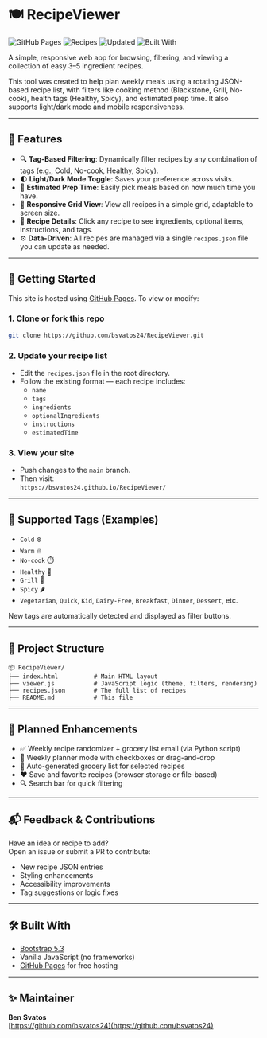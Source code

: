 # 🍽️ RecipeViewer

![GitHub Pages](https://img.shields.io/badge/site-live-green?style=flat-square)
![Recipes](https://img.shields.io/badge/recipes-26-blue?style=flat-square)
![Updated](https://img.shields.io/badge/updated-July_2025-brightgreen?style=flat-square)
![Built With](https://img.shields.io/badge/built_with-Bootstrap%205.3-blue?style=flat-square)

A simple, responsive web app for browsing, filtering, and viewing a collection of easy 3–5 ingredient recipes.

This tool was created to help plan weekly meals using a rotating JSON-based recipe list, with filters like cooking method (Blackstone, Grill, No-cook), health tags (Healthy, Spicy), and estimated prep time. It also supports light/dark mode and mobile responsiveness.

---

## 🌟 Features

- 🔍 **Tag-Based Filtering**: Dynamically filter recipes by any combination of tags (e.g., Cold, No-cook, Healthy, Spicy).
- 🌓 **Light/Dark Mode Toggle**: Saves your preference across visits.
- 🧭 **Estimated Prep Time**: Easily pick meals based on how much time you have.
- 🍴 **Responsive Grid View**: View all recipes in a simple grid, adaptable to screen size.
- 📄 **Recipe Details**: Click any recipe to see ingredients, optional items, instructions, and tags.
- ⚙️ **Data-Driven**: All recipes are managed via a single `recipes.json` file you can update as needed.

---

## 🚀 Getting Started

This site is hosted using [GitHub Pages](https://pages.github.com/). To view or modify:

### 1. Clone or fork this repo

```bash
git clone https://github.com/bsvatos24/RecipeViewer.git
```

### 2. Update your recipe list

- Edit the `recipes.json` file in the root directory.
- Follow the existing format — each recipe includes:
  - `name`
  - `tags`
  - `ingredients`
  - `optionalIngredients`
  - `instructions`
  - `estimatedTime`

### 3. View your site

- Push changes to the `main` branch.
- Then visit:  
  `https://bsvatos24.github.io/RecipeViewer/`

---

## 🧪 Supported Tags (Examples)

- `Cold` ❄️
- `Warm` 🔥
- `No-cook` ⏱️
- `Healthy` 🥗
- `Grill` 🍖
- `Spicy` 🌶️
- `Vegetarian`, `Quick`, `Kid`, `Dairy-Free`, `Breakfast`, `Dinner`, `Dessert`, etc.

New tags are automatically detected and displayed as filter buttons.

---

## 📁 Project Structure

```
📦 RecipeViewer/
├── index.html          # Main HTML layout
├── viewer.js           # JavaScript logic (theme, filters, rendering)
├── recipes.json        # The full list of recipes
├── README.md           # This file
```

---

## 🧠 Planned Enhancements

- ✅ Weekly recipe randomizer + grocery list email (via Python script)
- 📅 Weekly planner mode with checkboxes or drag-and-drop
- 🛒 Auto-generated grocery list for selected recipes
- ❤️ Save and favorite recipes (browser storage or file-based)
- 🔍 Search bar for quick filtering

---

## 📬 Feedback & Contributions

Have an idea or recipe to add?  
Open an issue or submit a PR to contribute:

- New recipe JSON entries
- Styling enhancements
- Accessibility improvements
- Tag suggestions or logic fixes

---

## 🛠️ Built With

- [Bootstrap 5.3](https://getbootstrap.com/)
- Vanilla JavaScript (no frameworks)
- [GitHub Pages](https://pages.github.com/) for free hosting

---

## ✨ Maintainer

**Ben Svatos**  
[https://github.com/bsvatos24](https://github.com/bsvatos24)

